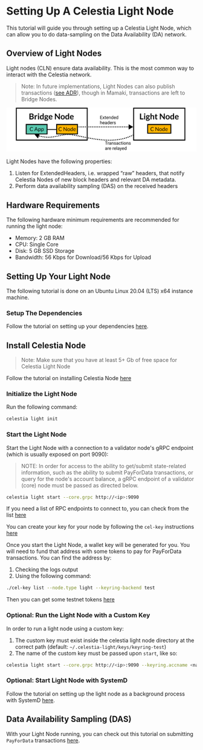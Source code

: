 # Setting Up A Celestia Light Node

This tutorial will guide you through setting up a Celestia Light Node,
which can allow you to do data-sampling on the Data Availability (DA)
network.

## Overview of Light Nodes

Light nodes (CLN) ensure data availability. This is the most common
way to interact with the Celestia network.

> Note: In future implementations, Light Nodes can also publish
  transactions ([see ADR](https://github.com/celestiaorg/celestia-node/blob/main/docs/adr/adr-004-state-interaction.md)),
  though in Mamaki, transactions are left to Bridge Nodes.

![light-node](/img/nodes/LightNodes.png)

Light Nodes have the following properties:

1. Listen for ExtendedHeaders, i.e. wrapped “raw” headers, that notify
   Celestia Nodes of new block headers and relevant DA metadata.
2. Perform data availability sampling (DAS) on the received headers

## Hardware Requirements

The following hardware minimum requirements are recommended for running
the light node:

* Memory: 2 GB RAM
* CPU: Single Core
* Disk: 5 GB SSD Storage
* Bandwidth: 56 Kbps for Download/56 Kbps for Upload

## Setting Up Your Light Node

The following tutorial is done on an Ubuntu Linux 20.04 (LTS) x64 instance machine.

### Setup The Dependencies

Follow the tutorial on setting up your dependencies [here](../developers/environment.md).

## Install Celestia Node

> Note: Make sure that you have at least 5+ Gb of free space for Celestia Light Node

Follow the tutorial on installing Celestia Node [here](../developers/celestia-node.md)

### Initialize the Light Node

Run the following command:

```sh
celestia light init
```

### Start the Light Node

Start the Light Node with a connection to a validator node's gRPC endpoint (which
is usually exposed on port 9090):

> NOTE: In order for access to the ability to get/submit state-related information,
  such as the ability to submit PayForData transactions, or query for the node's
  account balance, a gRPC endpoint of a validator (core) node must be passed as
  directed below.

```sh
celestia light start --core.grpc http://<ip>:9090
```

If you need a list of RPC endpoints to connect to, you can check from the list [here](./mamaki-testnet.md#rpc-endpoints)

You can create your key for your node by following the `cel-key` instructions [here](./keys.md)

Once you start the Light Node, a wallet key will be generated for you.
You will need to fund that address with some tokens to pay for PayForData transactions.
You can find the address by:

1. Checking the logs output
2. Using the following command:

```sh
./cel-key list --node.type light --keyring-backend test
```

Then you can get some testnet tokens [here](./mamaki-testnet.md#mamaki-testnet-faucet)

### Optional: Run the Light Node with a Custom Key

In order to run a light node using a custom key:

1. The custom key must exist inside the celestia light node directory at the
   correct path (default: `~/.celestia-light/keys/keyring-test`)
2. The name of the custom key must be passed upon `start`, like so:

```sh
celestia light start --core.grpc http://<ip>:9090 --keyring.accname <name_of_custom_key>
```

### Optional: Start Light Node with SystemD

Follow the tutorial on setting up the light node as a background
process with SystemD [here](./systemd.md#celestia-light-node).

## Data Availability Sampling (DAS)

With your Light Node running, you can check out this tutorial on
submitting `PayForData` transactions [here](../developers/node-tutorial.md).
